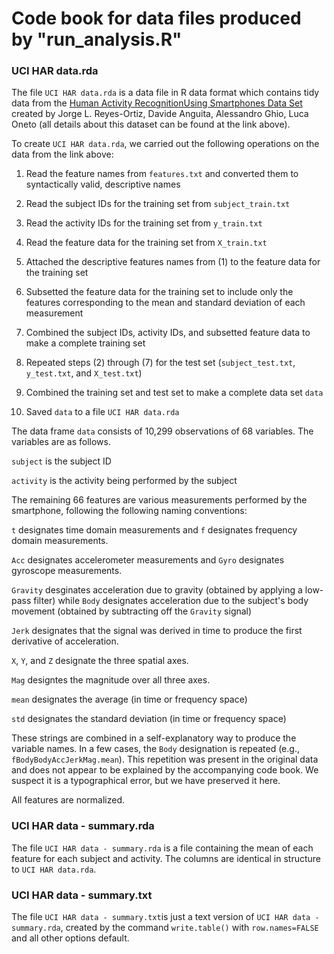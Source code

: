 # Code book for data files produced by "run_analysis.R"

### UCI HAR data.rda

The file `UCI HAR data.rda` is a data file in R data format which contains tidy data from the [Human Activity RecognitionUsing Smartphones Data Set](http://archive.ics.uci.edu/ml/datasets/Human+Activity+Recognition+Using+Smartphones) created by Jorge L. Reyes-Ortiz, Davide Anguita, Alessandro Ghio, Luca Oneto (all details about this dataset can be found at the link above).

To create `UCI HAR data.rda`, we carried out the following operations on the data from the link above:

1. Read the feature names from `features.txt` and converted them to syntactically valid, descriptive names

2. Read the subject IDs for the training set from `subject_train.txt`

3. Read the activity IDs for the training set from `y_train.txt`

4. Read the feature data for the training set from `X_train.txt`

5. Attached the descriptive features names from (1) to the feature data for the training set

6. Subsetted the feature data for the training set to include only the features corresponding to the mean and standard deviation of each measurement 

7. Combined the subject IDs, activity IDs, and subsetted feature data to make a complete training set

8. Repeated steps (2) through (7) for the test set (`subject_test.txt`, `y_test.txt`, and `X_test.txt`)

9. Combined the training set and test set to make a complete data set `data`

10. Saved `data` to a file `UCI HAR data.rda`

The data frame `data` consists of 10,299 observations of 68 variables. The variables are as follows.

`subject` is the subject ID

`activity` is the activity being performed by the subject

The remaining 66 features are various measurements performed by the smartphone, following the following naming conventions:

`t` designates time domain measurements and `f` designates frequency domain measurements.

`Acc` designates accelerometer measurements and `Gyro` designates gyroscope measurements.

`Gravity` desginates acceleration due to gravity (obtained by applying a low-pass filter) while `Body` designates acceleration due to the subject's body movement (obtained by subtracting off the `Gravity` signal)

`Jerk` designates that the signal was derived in time to produce the first derivative of acceleration.

`X`, `Y`, and `Z` designate the three spatial axes.

`Mag` designtes the magnitude over all three axes.

`mean` designates the average (in time or frequency space)

`std` designates the standard deviation (in time or frequency space)

These strings are combined in a self-explanatory way to produce the variable names. In a few cases, the `Body` designation is repeated (e.g., `fBodyBodyAccJerkMag.mean`). This repetition was present in the original data and does not appear to be explained by the accompanying code book. We suspect it is a typographical error, but we have preserved it here.

All features are normalized.

### UCI HAR data - summary.rda

The file `UCI HAR data - summary.rda` is a file containing the mean of each feature for each subject and activity. The columns are identical in structure to `UCI HAR data.rda`.

### UCI HAR data - summary.txt

The file `UCI HAR data - summary.txt`is just a text version of `UCI HAR data - summary.rda`, created by the command `write.table()` with `row.names=FALSE` and all other options default.
